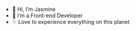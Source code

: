 - 👋 Hi, I’m Jasmine
- 👀 I’m a Front-end Developer
- ✨ Love to experience everything on this planet 

